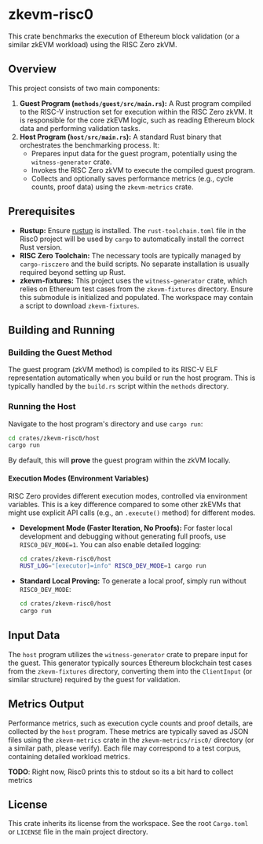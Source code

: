 # zkevm-risc0

This crate benchmarks the execution of Ethereum block validation (or a similar zkEVM workload) using the RISC Zero zkVM.

## Overview

This project consists of two main components:

1. **Guest Program (`methods/guest/src/main.rs`):** A Rust program compiled to the RISC-V instruction set for execution within the RISC Zero zkVM. It is responsible for the core zkEVM logic, such as reading Ethereum block data and performing validation tasks.
2. **Host Program (`host/src/main.rs`):** A standard Rust binary that orchestrates the benchmarking process. It:
    * Prepares input data for the guest program, potentially using the `witness-generator` crate.
    * Invokes the RISC Zero zkVM to execute the compiled guest program.
    * Collects and optionally saves performance metrics (e.g., cycle counts, proof data) using the `zkevm-metrics` crate.

## Prerequisites

* **Rustup:** Ensure [rustup](https://rustup.rs) is installed. The `rust-toolchain.toml` file in the Risc0 project will be used by `cargo` to automatically install the correct Rust version.
* **RISC Zero Toolchain:** The necessary tools are typically managed by `cargo-risczero` and the build scripts. No separate installation is usually required beyond setting up Rust.
* **zkevm-fixtures:** This project uses the `witness-generator` crate, which relies on Ethereum test cases from the `zkevm-fixtures` directory. Ensure this submodule is initialized and populated. The workspace may contain a script to download `zkevm-fixtures`.

## Building and Running

### Building the Guest Method

The guest program (zkVM method) is compiled to its RISC-V ELF representation automatically when you build or run the host program. This is typically handled by the `build.rs` script within the `methods` directory.

### Running the Host

Navigate to the host program's directory and use `cargo run`:

```bash
cd crates/zkevm-risc0/host
cargo run
```

By default, this will **prove** the guest program within the zkVM locally.

#### Execution Modes (Environment Variables)

RISC Zero provides different execution modes, controlled via environment variables. This is a key difference compared to some other zkEVMs that might use explicit API calls (e.g., an `.execute()` method) for different modes.

* **Development Mode (Faster Iteration, No Proofs):**
    For faster local development and debugging without generating full proofs, use `RISC0_DEV_MODE=1`. You can also enable detailed logging:

    ```bash
    cd crates/zkevm-risc0/host
    RUST_LOG="[executor]=info" RISC0_DEV_MODE=1 cargo run
    ```

* **Standard Local Proving:**
    To generate a local proof, simply run without `RISC0_DEV_MODE`:

    ```bash
    cd crates/zkevm-risc0/host
    cargo run
    ```

## Input Data

The `host` program utilizes the `witness-generator` crate to prepare input for the guest. This generator typically sources Ethereum blockchain test cases from the `zkevm-fixtures` directory, converting them into the `ClientInput` (or similar structure) required by the guest for validation.

## Metrics Output

Performance metrics, such as execution cycle counts and proof details, are collected by the `host` program. These metrics are typically saved as JSON files using the `zkevm-metrics` crate in the `zkevm-metrics/risc0/` directory (or a similar path, please verify). Each file may correspond to a test corpus, containing detailed workload metrics.

**TODO**: Right now, Risc0 prints this to stdout so its a bit hard to collect metrics

## License

This crate inherits its license from the workspace. See the root `Cargo.toml` or `LICENSE` file in the main project directory.
